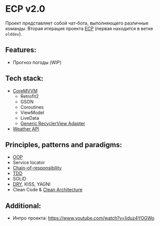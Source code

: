 # ECP v2.0
Проект представляет собой чат-бота, выполняющего различные команды.
Вторая итерация проекта [ECP](https://youtube.com/playlist?list=PLQRyeBV1rkk0Umdr05YRvf7LxTSsX6pch) (первая находится в ветке `olddev`). 
## Features:
* Прогноз погоды (WIP)
## Tech stack:
* [CoreMVVM](https://github.com/JohnnySC/CoreMVVM)
	* Retrofit2
	* GSON
	* Coroutines
	* ViewModel
	* LiveData
	* [Generic RecyclerView Adapter](https://www.youtube.com/watch?v=tAsqq5fIyFU)
* [Weather API](https://www.visualcrossing.com/)
## Principles, patterns and paradigms:
* [OOP](https://www.youtube.com/watch?v=vXk4JeBGd4A)
* Service locator
* [Chain-of-responsibility](https://www.youtube.com/watch?v=-TUsonlZfeM)
* [TDD](https://youtube.com/playlist?list=PLQRyeBV1rkk2pJeI_6q9VodvPaF2y1aMD)
* SOLID
* [DRY](https://www.youtube.com/watch?v=iprTSb5UzQE), KISS, YAGNI
* Clean Code & [Clean Architecture](https://youtube.com/playlist?list=PLQRyeBV1rkk3t0AqGY-V0I0dIt0M9WtRy)
## Additional:
* Интро проекта: https://www.youtube.com/watch?v=Iiduz4YOGWo